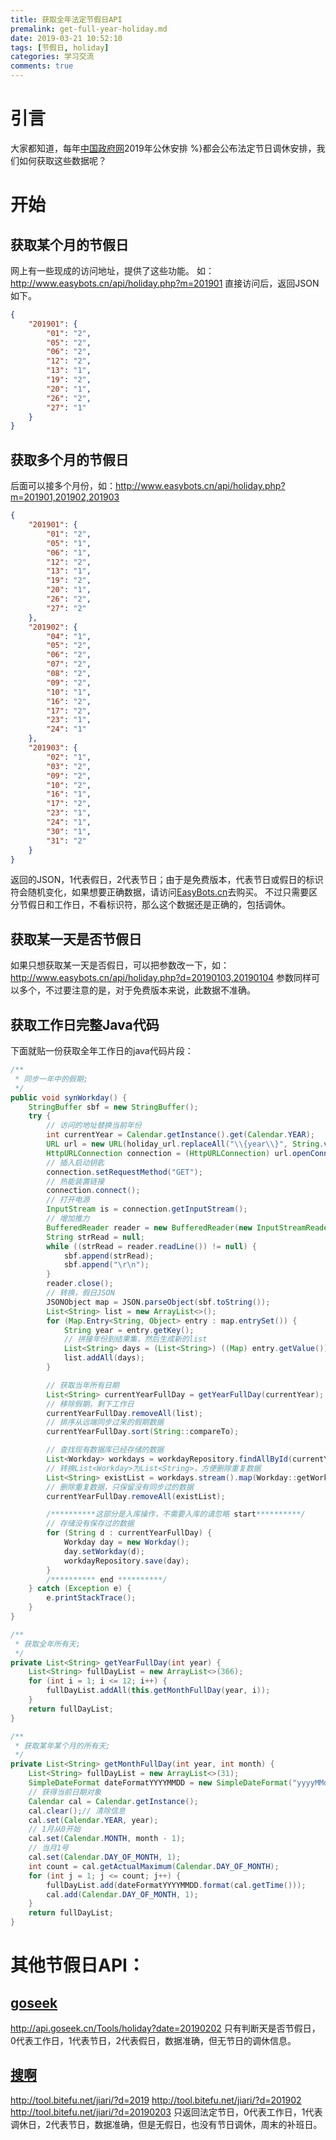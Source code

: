 ```yaml
---
title: 获取全年法定节假日API
premalink: get-full-year-holiday.md
date: 2019-03-21 10:52:10
tags: [节假日, holiday]
categories: 学习交流
comments: true
---
```

# 引言
大家都知道，每年[中国政府网](http://www.gov.cn/xinwen/2018-12/06/content_5346287.htm)2019年公休安排 %}都会公布法定节日调休安排，我们如何获取这些数据呢？

# 开始

##  获取某个月的节假日
网上有一些现成的访问地址，提供了这些功能。
如：http://www.easybots.cn/api/holiday.php?m=201901 直接访问后，返回JSON如下。
```json
{
	"201901": {
		"01": "2",
		"05": "2",
		"06": "2",
		"12": "2",
		"13": "1",
		"19": "2",
		"20": "1",
		"26": "2",
		"27": "1"
	}
}
```

##  获取多个月的节假日
后面可以接多个月份，如：http://www.easybots.cn/api/holiday.php?m=201901,201902,201903
```json
{
	"201901": {
		"01": "2",
		"05": "1",
		"06": "1",
		"12": "2",
		"13": "1",
		"19": "2",
		"20": "1",
		"26": "2",
		"27": "2"
	},
	"201902": {
		"04": "1",
		"05": "2",
		"06": "2",
		"07": "2",
		"08": "2",
		"09": "2",
		"10": "1",
		"16": "2",
		"17": "2",
		"23": "1",
		"24": "1"
	},
	"201903": {
		"02": "1",
		"03": "2",
		"09": "2",
		"10": "2",
		"16": "1",
		"17": "2",
		"23": "1",
		"24": "1",
		"30": "1",
		"31": "2"
	}
}
```
返回的JSON，1代表假日，2代表节日；由于是免费版本，代表节日或假日的标识符会随机变化，如果想要正确数据，请访问[EasyBots.cn](http://www.easybots.cn/holiday_api.net)去购买。
不过只需要区分节假日和工作日，不看标识符，那么这个数据还是正确的，包括调休。

## 获取某一天是否节假日
如果只想获取某一天是否假日，可以把参数改一下，如：http://www.easybots.cn/api/holiday.php?d=20190103,20190104
参数同样可以多个，不过要注意的是，对于免费版本来说，此数据不准确。

## 获取工作日完整Java代码
下面就贴一份获取全年工作日的java代码片段：
```java
/**
 * 同步一年中的假期;
 */
public void synWorkday() {
    StringBuffer sbf = new StringBuffer();
    try {
        // 访问的地址替换当前年份
        int currentYear = Calendar.getInstance().get(Calendar.YEAR);
        URL url = new URL(holiday_url.replaceAll("\\{year\\}", String.valueOf(currentYear)));
        HttpURLConnection connection = (HttpURLConnection) url.openConnection();
        // 插入启动钥匙
        connection.setRequestMethod("GET");
        // 热能装置链接
        connection.connect();
        // 打开电源
        InputStream is = connection.getInputStream();
        // 增加推力
        BufferedReader reader = new BufferedReader(new InputStreamReader(is, "UTF-8"));
        String strRead = null;
        while ((strRead = reader.readLine()) != null) {
            sbf.append(strRead);
            sbf.append("\r\n");
        }
        reader.close();
        // 转换，假日JSON
        JSONObject map = JSON.parseObject(sbf.toString());
        List<String> list = new ArrayList<>();
        for (Map.Entry<String, Object> entry : map.entrySet()) {
            String year = entry.getKey();
            // 拼接年份到结果集，然后生成新的list
            List<String> days = (List<String>) ((Map) entry.getValue()).keySet().stream().map(e -> year + e).collect(Collectors.toList());
            list.addAll(days);
        }

        // 获取当年所有日期
        List<String> currentYearFullDay = getYearFullDay(currentYear);
        // 移除假期，剩下工作日
        currentYearFullDay.removeAll(list);
        // 排序从远端同步过来的假期数据
        currentYearFullDay.sort(String::compareTo);

        // 查找现有数据库已经存储的数据
        List<Workday> workdays = workdayRepository.findAllById(currentYearFullDay);
        // 转换List<Workday>为List<String>，方便删除重复数据
        List<String> existList = workdays.stream().map(Workday::getWorkday).collect(Collectors.toList());
        // 删除重复数据，只保留没有同步过的数据
        currentYearFullDay.removeAll(existList);

        /**********这部分是入库操作，不需要入库的请忽略 start**********/
        // 存储没有保存过的数据
        for (String d : currentYearFullDay) {
            Workday day = new Workday();
            day.setWorkday(d);
            workdayRepository.save(day);
        }
        /********** end **********/
    } catch (Exception e) {
        e.printStackTrace();
    }
}

/**
 * 获取全年所有天;
 */
private List<String> getYearFullDay(int year) {
    List<String> fullDayList = new ArrayList<>(366);
    for (int i = 1; i <= 12; i++) {
        fullDayList.addAll(this.getMonthFullDay(year, i));
    }
    return fullDayList;
}

/**
 * 获取某年某个月的所有天;
 */
private List<String> getMonthFullDay(int year, int month) {
    List<String> fullDayList = new ArrayList<>(31);
    SimpleDateFormat dateFormatYYYYMMDD = new SimpleDateFormat("yyyyMMdd");
    // 获得当前日期对象
    Calendar cal = Calendar.getInstance();
    cal.clear();// 清除信息
    cal.set(Calendar.YEAR, year);
    // 1月从0开始
    cal.set(Calendar.MONTH, month - 1);
    // 当月1号
    cal.set(Calendar.DAY_OF_MONTH, 1);
    int count = cal.getActualMaximum(Calendar.DAY_OF_MONTH);
    for (int j = 1; j <= count; j++) {
        fullDayList.add(dateFormatYYYYMMDD.format(cal.getTime()));
        cal.add(Calendar.DAY_OF_MONTH, 1);
    }
    return fullDayList;
}
```

# 其他节假日API：
## [goseek](http://api.goseek.cn/)
http://api.goseek.cn/Tools/holiday?date=20190202
只有判断天是否节假日，0代表工作日，1代表节日，2代表假日，数据准确，但无节日的调休信息。


## [搜啊](http://tool.bitefu.net/)
http://tool.bitefu.net/jiari/?d=2019
http://tool.bitefu.net/jiari/?d=201902
http://tool.bitefu.net/jiari/?d=20190203
只返回法定节日，0代表工作日，1代表调休日，2代表节日，数据准确，但是无假日，也没有节日调休，周末的补班日。

